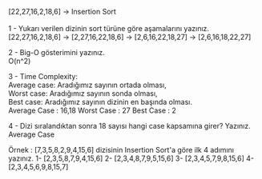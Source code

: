 [22,27,16,2,18,6] -> Insertion Sort <br><br>
1 - Yukarı verilen dizinin sort türüne göre aşamalarını yazınız.<br>
[22,27,16,2,18,6] -> [2,27,16,22,18,6] -> [2,6,16,22,18,27] -> [2,6,16,18,22,27]

2 - Big-O gösterimini yazınız.<br>
O(n^2)

3 - Time Complexity: <br>
Average case: Aradığımız sayının ortada olması,<br>
Worst case: Aradığımız sayının sonda olması, <br>
Best case: Aradığımız sayının dizinin en başında olması.<br>
Average Case : 16,18 Worst Case : 27 Best Case : 2

4 - Dizi sıralandıktan sonra 18 sayısı hangi case kapsamına girer? Yazınız.<br>
Average Case

Örnek :
[7,3,5,8,2,9,4,15,6] dizisinin Insertion Sort'a göre ilk 4 adımını yazınız.
1- [2,3,5,8,7,9,4,15,6] 2- [2,3,4,8,7,9,5,15,6] 3- [2,3,4,5,7,9,8,15,6] 4- [2,3,4,5,6,9,8,15,7]